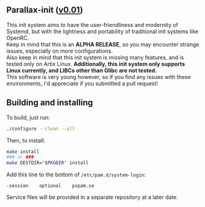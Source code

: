 ## Parallax-init ([v0.01](./PXVERSION))
This init system aims to have the user-friendliness and modernity of Systemd, but with the lightness and portability of traditional init systems like OpenRC.<br>
Keep in mind that this is an **ALPHA RELEASE**, so you may encounter strange issues, especially on more configurations. <br>
Also keep in mind that this init system is missing many features, and is tested only on Artix Linux. **Additionally, this init system only supports Linux currently, and LIBCs other than Glibc are not tested.** <br>
This software is very young however, so if you find any issues with these environments, I'd appreciate if you submitted a pull request!

## Building and installing
To build, just run:
```sh
./configure --clean --all
```
Then, to install:
```sh
make install
### or ###
make DESTDIR="$PKGDIR" install
```
Add this line to the bottom of `/etc/pam.d/system-login`:
```
-session    optional    pxpam.so
```
Service files will be provided in a separate repository at a later date.